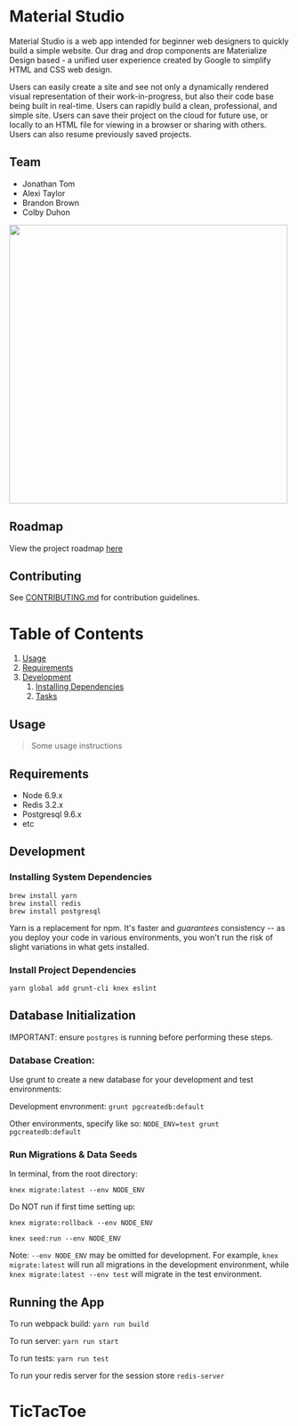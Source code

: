 # Material Studio

Material Studio is a web app intended for beginner web designers to quickly build 
a simple website. Our drag and drop components are Materialize Design based - a unified 
user experience created by Google to simplify HTML and CSS web design. 

Users can easily create a site and see not only a dynamically rendered visual representation 
of their work-in-progress, but also their code base being built in real-time. Users can 
rapidly build a clean, professional, and simple site. Users can save their project on the 
cloud for future use, or locally to an HTML file for viewing in a browser or sharing with others. 
Users can also resume previously saved projects.

## Team

- Jonathan Tom  
- Alexi Taylor   
- Brandon Brown
- Colby Duhon

<img height="500" src='./public/materialgui.gif' />


## Roadmap

View the project roadmap [here](LINK_TO_DOC)

## Contributing

See [CONTRIBUTING.md](CONTRIBUTING.md) for contribution guidelines.

# Table of Contents

1. [Usage](#Usage)
1. [Requirements](#requirements)
1. [Development](#development)
    1. [Installing Dependencies](#installing-dependencies)
    1. [Tasks](#tasks)

## Usage

> Some usage instructions

## Requirements

- Node 6.9.x
- Redis 3.2.x
- Postgresql 9.6.x
- etc

## Development

### Installing System Dependencies

```
brew install yarn
brew install redis
brew install postgresql
```

Yarn is a replacement for npm. It's faster and *guarantees* consistency -- as you deploy your code in various environments, you won't run the risk of slight variations in what gets installed.

### Install Project Dependencies

```
yarn global add grunt-cli knex eslint
```

## Database Initialization

IMPORTANT: ensure `postgres` is running before performing these steps.

### Database Creation:

Use grunt to create a new database for your development and test environments:

Development envronment: `grunt pgcreatedb:default`

Other environments, specify like so: `NODE_ENV=test grunt pgcreatedb:default`

### Run Migrations & Data Seeds

In terminal, from the root directory:

`knex migrate:latest --env NODE_ENV`

Do NOT run if first time setting up:

`knex migrate:rollback --env NODE_ENV`

`knex seed:run --env NODE_ENV`

Note: `--env NODE_ENV` may be omitted for development. For example, `knex migrate:latest` will run all migrations in the development environment, while `knex migrate:latest --env test` will migrate in the test environment.

## Running the App

To run webpack build: `yarn run build`

To run server: `yarn run start`

To run tests: `yarn run test`

To run your redis server for the session store `redis-server`


# TicTacToe
